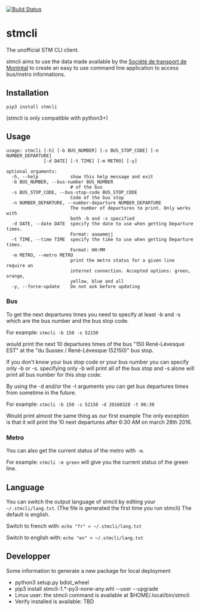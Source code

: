 [![Build Status](https://travis-ci.org/stmcli/stmcli.svg?branch=master)](https://travis-ci.org/stmcli/stmcli)
# stmcli
The unofficial STM CLI client.

stmcli aims to use the data made available by the [Société de transport de Montréal](http://www.stm.info/)
to create an easy to use command line application to access bus/metro informations.

## Installation

``` pip3 install stmcli ```

(stmcli is only compatible with python3+)

## Usage

```
usage: stmcli [-h] [-b BUS_NUMBER] [-s BUS_STOP_CODE] [-n NUMBER_DEPARTURE]
              [-d DATE] [-t TIME] [-m METRO] [-y]

optional arguments:
  -h, --help            show this help message and exit
  -b BUS_NUMBER, --bus-number BUS_NUMBER
                        # of the bus
  -s BUS_STOP_CODE, --bus-stop-code BUS_STOP_CODE
                        Code of the bus stop
  -n NUMBER_DEPARTURE, --number-departure NUMBER_DEPARTURE
                        The number of departures to print. Only works with
                        both -b and -s specified
  -d DATE, --date DATE  specify the date to use when getting Departure times.
                        Format: aaaammjj
  -t TIME, --time TIME  specify the time to use when getting Departure times.
                        Format: HH:MM
  -m METRO, --metro METRO
                        print the metro status for a given line require an
                        internet connection. Accepted options: green, orange,
                        yellow, blue and all
  -y, --force-update    Do not ask before updating
```
### Bus
To get the next departures times you need to specify at least -b and -s which are the bus number and the bus stop code.

For example: ``` stmcli -b 150 -s 52150 ```

would print the next 10 departures times of the bus "150 René-Lévesque EST" at the "du Sussex / René-Lévesque (52150)" bus stop.

If you don't know your bus stop code or your bus number you can specify only -b or -s. specifying only -b will print all of the bus stop and -s alone will print all bus number for this stop code.

By using the -d and/or the -t arguments you can get bus departures times from sometime in the future.

For example: ``` stmcli -b 150 -s 52150 -d 20160328 -t 06:30 ```

Would print almost the same thing as our first example The only exception is that it will print the 10 next departures after 6:30 AM on march 28th 2016.

### Metro
You can also get the current status of the metro with ```-m```.

For example: ``` stmcli -m green ``` will give you the current status of the green line.

## Language

You can switch the output language of stmcli by editing your ```~/.stmcli/lang.txt```. (The file is generated the first time you run stmcli)
The default is english.

Switch to french with: ```echo "fr" > ~/.stmcli/lang.txt```

Switch to english with: ```echo "en" > ~/.stmcli/lang.txt```

## Developper
Some information to generate a new package for local deployment

* python3 setup.py bdist_wheel
* pip3 install stmcli-1.*-py3-none-any.whl --user --upgrade
* Linux user: the stmcli command is available at $HOME/.local/bin/stmcli
* Verify installed is available: TBD